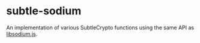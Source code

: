 # subtle-sodium
An implementation of various SubtleCrypto functions using the same API 
as [libsodium.js](https://github.com/jedisct1/libsodium.js).